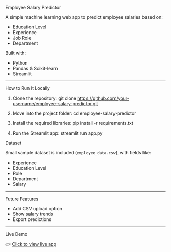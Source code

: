 Employee Salary Predictor

A simple machine learning web app to predict employee salaries based on:

-  Education Level
-  Experience
- Job Role
-  Department

Built with:
- Python
- Pandas & Scikit-learn
- Streamlit

---

 How to Run It Locally

1. Clone the repository:
git clone https://github.com/your-username/employee-salary-predictor.git

2. Move into the project folder:
cd employee-salary-predictor

3. Install the required libraries:
 pip install -r requirements.txt
 
4. Run the Streamlit app:
streamlit run app.py



Dataset

Small sample dataset is included (`employee_data.csv`), with fields like:
- Experience
- Education Level
- Role
- Department
- Salary

---

Future Features

- Add CSV upload option
- Show salary trends
- Export predictions

---

Live Demo 

👉 [Click to view live app](https://salarypredictor-gwdfhrwpmqgqj8jgc5fjjb.streamlit.app/) 

